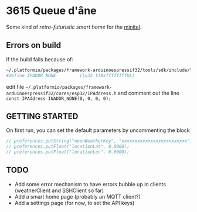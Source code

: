 # 3615 Queue d'âne

Some kind of *retro-futuristic smart home* for the [minitel](https://en.wikipedia.org/wiki/Minitel).

## Errors on build

If the build fails because of:

```bash
~/.platformio/packages/framework-arduinoespressif32/tools/sdk/include/lwip/lwip/ip4_addr.h:79:37: error: expected ')' before numeric constant
#define IPADDR_NONE         ((u32_t)0xffffffffUL)
```

edit file `~/.platformio/packages/framework-arduinoespressif32/cores/esp32/IPAddress.h` and comment out the line `const IPAddress INADDR_NONE(0, 0, 0, 0);`

## GETTING STARTED

On first run, you can set the default parameters by uncommenting the block

```C++
// preferences.putString("openWeatherKey", "xxxxxxxxxxxxxxxxxxxxxxxxx");
// preferences.putFloat("locationLat", 0.0000);
// preferences.putFloat("locationLon", 0.0000);
```

## TODO

- Add some error mechanism to have errors bubble up in clients (weatherClient and SSHClient so far)
- Add a smart home page (probably an MQTT client?)
- Add a settings page (for now, to set the API keys)
